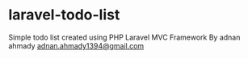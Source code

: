 # laravel-todo-list
Simple todo list created using PHP Laravel MVC Framework By adnan ahmady <adnan.ahmady1394@gmail.com>
